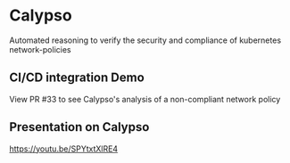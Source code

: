# Calypso
Automated reasoning to verify the security and compliance of kubernetes network-policies

## CI/CD integration Demo
View PR #33 to see Calypso's analysis of a non-compliant network policy

## Presentation on Calypso
https://youtu.be/SPYtxtXlRE4


